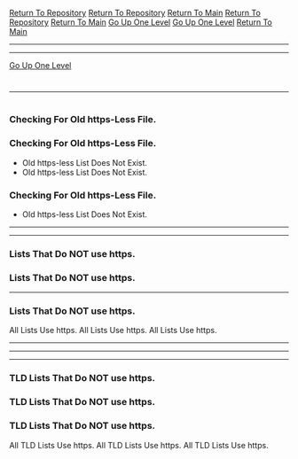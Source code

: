 [Return To Repository](https://github.com/DigitalWarrior/piholeparser/)
[Return To Repository](https://github.com/DigitalWarrior/piholeparser/)
[Return To Main](https://github.com/DigitalWarrior/piholeparser/blob/master/RecentRunLogs/Mainlog.md)
[Return To Repository](https://github.com/DigitalWarrior/piholeparser/)
[Return To Main](https://github.com/DigitalWarrior/piholeparser/blob/master/RecentRunLogs/Mainlog.md)
[Go Up One Level](https://github.com/DigitalWarrior/piholeparser/blob/master/RecentRunLogs/TopLevelScripts/10-Running-Initial-Tasks.md)
[Go Up One Level](https://github.com/DigitalWarrior/piholeparser/blob/master/RecentRunLogs/TopLevelScripts/10-Running-Initial-Tasks.md)
[Return To Main](https://github.com/DigitalWarrior/piholeparser/blob/master/RecentRunLogs/Mainlog.md)
____________________________________
____________________________________
[Go Up One Level](https://github.com/DigitalWarrior/piholeparser/blob/master/RecentRunLogs/TopLevelScripts/10-Running-Initial-Tasks.md)
# 
# 
____________________________________
# 
### Checking For Old https-Less File.
### Checking For Old https-Less File.
* Old https-less List Does Not Exist.
* Old https-less List Does Not Exist.
### Checking For Old https-Less File.


* Old https-less List Does Not Exist.
___________________________________________________________________
___________________________________________________________________

### Lists That Do NOT use https.
### Lists That Do NOT use https.
___________________________________________________________________
### Lists That Do NOT use https.
All Lists Use https.
All Lists Use https.
All Lists Use https.



___________________________________________________________________
___________________________________________________________________
___________________________________________________________________
### TLD Lists That Do NOT use https.
### TLD Lists That Do NOT use https.
### TLD Lists That Do NOT use https.
All TLD Lists Use https.
All TLD Lists Use https.
All TLD Lists Use https.
